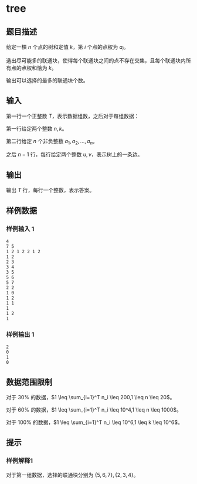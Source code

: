 # tree

## 题目描述

给定一棵 $n$ 个点的树和定值 $k$，第 $i$ 个点的点权为 $a_i$。

选出尽可能多的联通块，使得每个联通块之间的点不存在交集，且每个联通块内所有点的点权和恰为 $k$。

输出可以选择的最多的联通块个数。

## 输入

第一行一个正整数 $T$，表示数据组数，之后对于每组数据：

第一行给定两个整数 $n,k$。

第二行给定 $n$ 个非负整数 $a_1,a_2,...,a_n$。

之后 $n-1$ 行，每行给定两个整数 $u,v$，表示树上的一条边。

## 输出

输出 $T$ 行，每行一个整数，表示答案。

## 样例数据

### 样例输入 1

```
4
7 5
1 2 1 2 2 1 2
1 2
2 3
3 4
3 5
5 6
5 7
2 2
1 0
1 2
1 1
1
1 2
1

```

### 样例输出 1

```
2
0
1
0

```


## 数据范围限制

对于 $30\%$ 的数据，$1 \leq \sum_{i=1}^T n_i \leq 200,1 \leq n \leq 20$。

对于 $60\%$ 的数据，$1 \leq \sum_{i=1}^T n_i \leq 10^4,1 \leq n \leq 1000$。

对于 $100\%$ 的数据，$1 \leq \sum_{i=1}^T n_i \leq 10^6,1 \leq k \leq 10^6$。

## 提示

### 样例解释1

对于第一组数据，选择的联通块分别为 $\{5,6,7\},\{2,3,4\}$。
